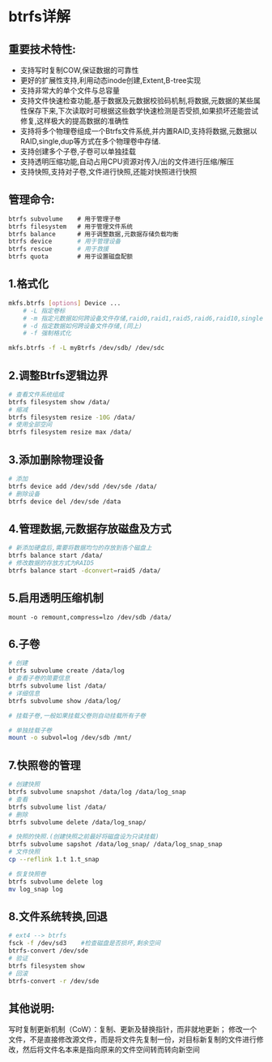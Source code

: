# btrfs详解

## 重要技术特性:

- 支持写时复制COW,保证数据的可靠性
- 更好的扩展性支持,利用动态inode创建,Extent,B-tree实现
- 支持非常大的单个文件与总容量
- 支持文件快速检查功能,基于数据及元数据校验码机制,将数据,元数据的某些属性保存下来,下次读取时可根据这些数学快速检测是否受损,如果损坏还能尝试修复,这样极大的提高数据的准确性
- 支持将多个物理卷组成一个Btrfs文件系统,并内置RAID,支持将数据,元数据以RAID,single,dup等方式在多个物理卷中存储.
- 支持创建多个子卷,子卷可以单独挂载
- 支持透明压缩功能,自动占用CPU资源对传入/出的文件进行压缩/解压
- 支持快照,支持对子卷,文件进行快照,还能对快照进行快照

## 管理命令:

```bash
btrfs subvolume    # 用于管理子卷
btrfs filesystem   # 用于管理文件系统
btrfs balance      # 用于调整数据,元数据存储负载均衡
btrfs device       # 用于管理设备
btrfs rescue       # 用于救援
btrfs quota        # 用于设置磁盘配额
```

## 1.格式化

```bash
mkfs.btrfs [options] Device ...
    # -L 指定卷标
    # -m 指定元数据如何跨设备文件存储,raid0,raid1,raid5,raid6,raid10,single,dup
    # -d 指定数据如何跨设备文件存储,(同上)
    # -f 强制格式化

mkfs.btrfs -f -L myBtrfs /dev/sdb/ /dev/sdc    
```

## 2.调整Btrfs逻辑边界

```bash
# 查看文件系统组成
btrfs filesystem show /data/
# 缩减
btrfs filesystem resize -10G /data/
# 使用全部空间
btrfs filesystem resize max /data/
```

## 3.添加删除物理设备

```bash
# 添加
btrfs device add /dev/sdd /dev/sde /data/
# 删除设备
btrfs device del /dev/sde /data
```

## 4.管理数据,元数据存放磁盘及方式

```bash
# 新添加硬盘后,需要将数据均匀的存放到各个磁盘上
btrfs balance start /data/
# 修改数据的存放方式为RAID5
btrfs balance start -dconvert=raid5 /data/
```

## 5.启用透明压缩机制

```
mount -o remount,compress=lzo /dev/sdb /data/
```

## 6.子卷

```bash
# 创建
btrfs subvolume create /data/log
# 查看子卷的简要信息
btrfs subvolume list /data/
# 详细信息
btrfs subvolume show /data/log/

# 挂载子卷,一般如果挂载父卷则自动挂载所有子卷

# 单独挂载子卷
mount -o subvol=log /dev/sdb /mnt/
```

## 7.快照卷的管理

```bash
# 创建快照
btrfs subvolume snapshot /data/log /data/log_snap
# 查看
btrfs subvolume list /data/
# 删除
btrfs subvolume delete /data/log_snap/

# 快照的快照.(创建快照之前最好将磁盘设为只读挂载)
btrfs subvolume sapshot /data/log_snap/ /data/log_snap_snap
# 文件快照
cp --reflink 1.t 1.t_snap

# 恢复快照卷
btrfs subvolume delete log
mv log_snap log
```

## 8.文件系统转换,回退

```bash
# ext4 --> btrfs
fsck -f /dev/sd3    #检查磁盘是否损坏,剩余空间
btrfs-convert /dev/sde
# 验证
btrfs filesystem show
# 回滚
btrfs-convert -r /dev/sde
```

## 其他说明:

写时复制更新机制（CoW）：复制、更新及替换指针，而非就地更新；
    修改一个文件，不是直接修改源文件，而是将文件先复制一份，对目标新复制的文件进行修改，然后将文件名本来是指向原来的文件空间转而转向新空间
